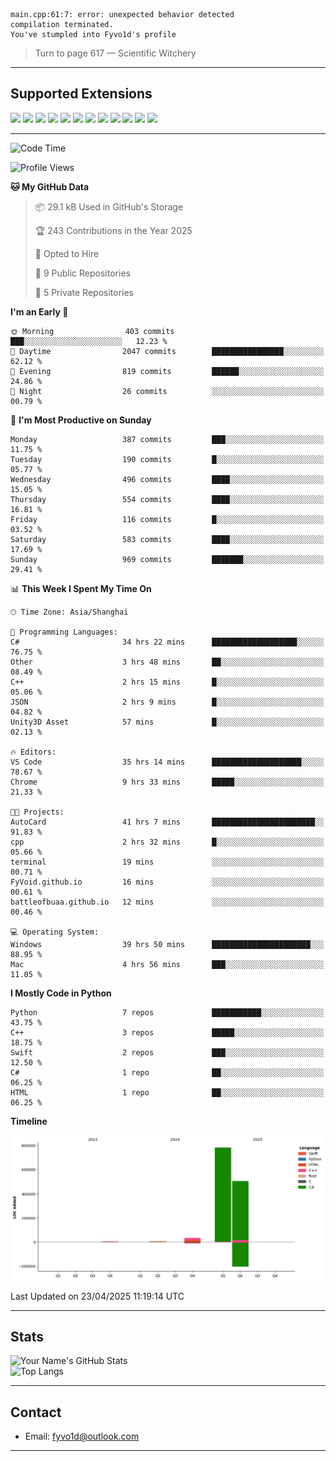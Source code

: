 ```
main.cpp:61:7: error: unexpected behavior detected
compilation terminated.
You've stumpled into Fyvo1d's profile
```

> Turn to page 617 — Scientific Witchery

---

## Supported Extensions

<p align="left">
  <img src="https://cdn.jsdelivr.net/gh/devicons/devicon/icons/cplusplus/cplusplus-original.svg" height="40" />
  <img src="https://cdn.jsdelivr.net/gh/devicons/devicon/icons/csharp/csharp-original.svg" height="40" />
  <img src="https://cdn.jsdelivr.net/gh/devicons/devicon/icons/python/python-original.svg" height="40" />
  <img src="https://cdn.jsdelivr.net/gh/devicons/devicon/icons/swift/swift-original.svg" height="40" />
  <img src="https://cdn.jsdelivr.net/gh/devicons/devicon/icons/git/git-original.svg" height="40" />
  <img src="https://cdn.jsdelivr.net/gh/devicons/devicon/icons/vscode/vscode-original.svg" height="40" />
  <img src="https://www.vulkan.org/user/themes/vulkan/images/logo/vulkan-logo.svg" height="40" />
  <img src="https://cdn.jsdelivr.net/gh/devicons/devicon/icons/opengl/opengl-original.svg" height="40" />
  <img src="https://cdn.jsdelivr.net/gh/devicons/devicon/icons/pytorch/pytorch-original.svg" height="40" />
  <img src="https://cdn.jsdelivr.net/gh/devicons/devicon/icons/unity/unity-original.svg" height="40" />
  <img src="https://cdn.jsdelivr.net/gh/devicons/devicon/icons/unrealengine/unrealengine-original.svg" height="40" />
  <img src="https://cdn.jsdelivr.net/gh/devicons/devicon/icons/cmake/cmake-original.svg" height="40" />
</p>


---

<!--START_SECTION:waka-->
![Code Time](http://img.shields.io/badge/Code%20Time-59%20hrs%2017%20mins-blue)

![Profile Views](http://img.shields.io/badge/Profile%20Views-86-blue)

**🐱 My GitHub Data** 

> 📦 29.1 kB Used in GitHub's Storage 
 > 
> 🏆 243 Contributions in the Year 2025
 > 
> 💼 Opted to Hire
 > 
> 📜 9 Public Repositories 
 > 
> 🔑 5 Private Repositories 
 > 
**I'm an Early 🐤** 

```text
🌞 Morning                403 commits         ███░░░░░░░░░░░░░░░░░░░░░░   12.23 % 
🌆 Daytime                2047 commits        ████████████████░░░░░░░░░   62.12 % 
🌃 Evening                819 commits         ██████░░░░░░░░░░░░░░░░░░░   24.86 % 
🌙 Night                  26 commits          ░░░░░░░░░░░░░░░░░░░░░░░░░   00.79 % 
```
📅 **I'm Most Productive on Sunday** 

```text
Monday                   387 commits         ███░░░░░░░░░░░░░░░░░░░░░░   11.75 % 
Tuesday                  190 commits         █░░░░░░░░░░░░░░░░░░░░░░░░   05.77 % 
Wednesday                496 commits         ████░░░░░░░░░░░░░░░░░░░░░   15.05 % 
Thursday                 554 commits         ████░░░░░░░░░░░░░░░░░░░░░   16.81 % 
Friday                   116 commits         █░░░░░░░░░░░░░░░░░░░░░░░░   03.52 % 
Saturday                 583 commits         ████░░░░░░░░░░░░░░░░░░░░░   17.69 % 
Sunday                   969 commits         ███████░░░░░░░░░░░░░░░░░░   29.41 % 
```


📊 **This Week I Spent My Time On** 

```text
🕑︎ Time Zone: Asia/Shanghai

💬 Programming Languages: 
C#                       34 hrs 22 mins      ███████████████████░░░░░░   76.75 % 
Other                    3 hrs 48 mins       ██░░░░░░░░░░░░░░░░░░░░░░░   08.49 % 
C++                      2 hrs 15 mins       █░░░░░░░░░░░░░░░░░░░░░░░░   05.06 % 
JSON                     2 hrs 9 mins        █░░░░░░░░░░░░░░░░░░░░░░░░   04.82 % 
Unity3D Asset            57 mins             █░░░░░░░░░░░░░░░░░░░░░░░░   02.13 % 

🔥 Editors: 
VS Code                  35 hrs 14 mins      ████████████████████░░░░░   78.67 % 
Chrome                   9 hrs 33 mins       █████░░░░░░░░░░░░░░░░░░░░   21.33 % 

🐱‍💻 Projects: 
AutoCard                 41 hrs 7 mins       ███████████████████████░░   91.83 % 
cpp                      2 hrs 32 mins       █░░░░░░░░░░░░░░░░░░░░░░░░   05.66 % 
terminal                 19 mins             ░░░░░░░░░░░░░░░░░░░░░░░░░   00.71 % 
FyVoid.github.io         16 mins             ░░░░░░░░░░░░░░░░░░░░░░░░░   00.61 % 
battleofbuaa.github.io   12 mins             ░░░░░░░░░░░░░░░░░░░░░░░░░   00.46 % 

💻 Operating System: 
Windows                  39 hrs 50 mins      ██████████████████████░░░   88.95 % 
Mac                      4 hrs 56 mins       ███░░░░░░░░░░░░░░░░░░░░░░   11.05 % 
```

**I Mostly Code in Python** 

```text
Python                   7 repos             ███████████░░░░░░░░░░░░░░   43.75 % 
C++                      3 repos             █████░░░░░░░░░░░░░░░░░░░░   18.75 % 
Swift                    2 repos             ███░░░░░░░░░░░░░░░░░░░░░░   12.50 % 
C#                       1 repo              ██░░░░░░░░░░░░░░░░░░░░░░░   06.25 % 
HTML                     1 repo              ██░░░░░░░░░░░░░░░░░░░░░░░   06.25 % 
```



**Timeline**

![Lines of Code chart](https://raw.githubusercontent.com/FyVoid/FyVoid/main/assets/bar_graph.png)


 Last Updated on 23/04/2025 11:19:14 UTC
<!--END_SECTION:waka-->

---

## Stats

![Your Name's GitHub Stats](https://github-readme-stats.vercel.app/api?username=fyvoid&show_icons=true&theme=tokyonight)  
![Top Langs](https://github-readme-stats.vercel.app/api/top-langs/?username=fyvoid&layout=compact&theme=tokyonight)

---

## Contact

- Email: [fyvo1d@outlook.com](fyvo1d@outlook.com)  

---
